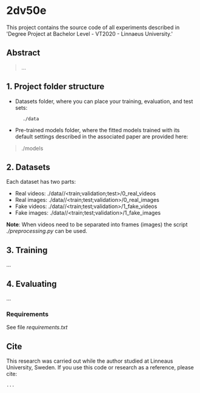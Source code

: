 # 2dv50e
This project contains the source code of all experiments described in 'Degree Project at Bachelor Level - VT2020 - Linnaeus University.'
## Abstract
> ...
## 1. Project folder structure
- Datasets folder, where you can place your training, evaluation, and test sets:
```
      ./data
```
- Pre-trained models folder, where the fitted models trained with its default settings described in the associated paper are provided here:
> ./models
## 2. Datasets
Each dataset has two parts:
- Real videos: ./data/<name>/<train;validation;test>/0_real_videos
- Real images: ./data/<name>/<train;test;validation>/0_real_images
- Fake videos: ./data/<name>/<train;test;validation>/1_fake_videos
- Fake images: ./data/<name>/<train;test;validation>/1_fake_images

**Note**: When videos need to be separated into frames (images) the script *./preprocessing.py* can be used.
## 3. Training
...
## 4. Evaluating
...
### Requirements
See file *requirements.txt*
## Cite
This research was carried out while the author studied at Linneaus University, Sweden.
If you use this code or research as a reference, please cite:
```
...
```
